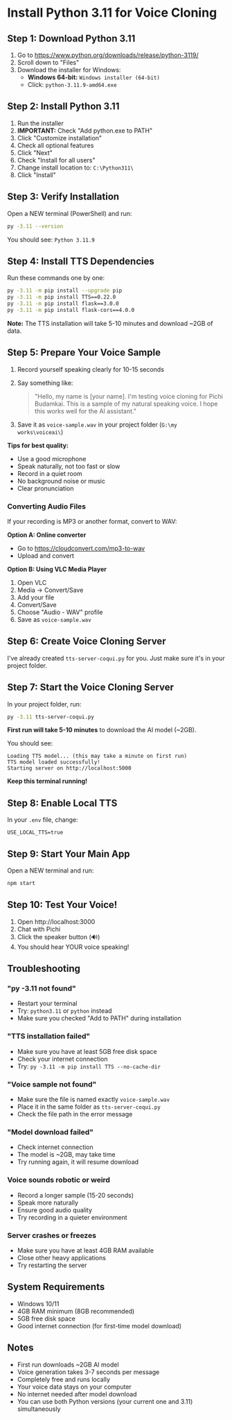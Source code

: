 # Install Python 3.11 for Voice Cloning

## Step 1: Download Python 3.11

1. Go to https://www.python.org/downloads/release/python-3119/
2. Scroll down to "Files"
3. Download the installer for Windows:
   - **Windows 64-bit:** `Windows installer (64-bit)`
   - Click: `python-3.11.9-amd64.exe`

## Step 2: Install Python 3.11

1. Run the installer
2. **IMPORTANT:** Check "Add python.exe to PATH"
3. Click "Customize installation"
4. Check all optional features
5. Click "Next"
6. Check "Install for all users"
7. Change install location to: `C:\Python311\`
8. Click "Install"

## Step 3: Verify Installation

Open a NEW terminal (PowerShell) and run:

```bash
py -3.11 --version
```

You should see: `Python 3.11.9`

## Step 4: Install TTS Dependencies

Run these commands one by one:

```bash
py -3.11 -m pip install --upgrade pip
py -3.11 -m pip install TTS==0.22.0
py -3.11 -m pip install flask==3.0.0
py -3.11 -m pip install flask-cors==4.0.0
```

**Note:** The TTS installation will take 5-10 minutes and download ~2GB of data.

## Step 5: Prepare Your Voice Sample

1. Record yourself speaking clearly for 10-15 seconds
2. Say something like:
   > "Hello, my name is [your name]. I'm testing voice cloning for Pichi Budamkai. This is a sample of my natural speaking voice. I hope this works well for the AI assistant."

3. Save it as `voice-sample.wav` in your project folder (`G:\my works\voiceai\`)

**Tips for best quality:**
- Use a good microphone
- Speak naturally, not too fast or slow
- Record in a quiet room
- No background noise or music
- Clear pronunciation

### Converting Audio Files

If your recording is MP3 or another format, convert to WAV:

**Option A: Online converter**
- Go to https://cloudconvert.com/mp3-to-wav
- Upload and convert

**Option B: Using VLC Media Player**
1. Open VLC
2. Media → Convert/Save
3. Add your file
4. Convert/Save
5. Choose "Audio - WAV" profile
6. Save as `voice-sample.wav`

## Step 6: Create Voice Cloning Server

I've already created `tts-server-coqui.py` for you. Just make sure it's in your project folder.

## Step 7: Start the Voice Cloning Server

In your project folder, run:

```bash
py -3.11 tts-server-coqui.py
```

**First run will take 5-10 minutes** to download the AI model (~2GB).

You should see:
```
Loading TTS model... (this may take a minute on first run)
TTS model loaded successfully!
Starting server on http://localhost:5000
```

**Keep this terminal running!**

## Step 8: Enable Local TTS

In your `.env` file, change:
```
USE_LOCAL_TTS=true
```

## Step 9: Start Your Main App

Open a NEW terminal and run:

```bash
npm start
```

## Step 10: Test Your Voice!

1. Open http://localhost:3000
2. Chat with Pichi
3. Click the speaker button (🔊)
4. You should hear YOUR voice speaking!

## Troubleshooting

### "py -3.11 not found"
- Restart your terminal
- Try: `python3.11` or `python` instead
- Make sure you checked "Add to PATH" during installation

### "TTS installation failed"
- Make sure you have at least 5GB free disk space
- Check your internet connection
- Try: `py -3.11 -m pip install TTS --no-cache-dir`

### "Voice sample not found"
- Make sure the file is named exactly `voice-sample.wav`
- Place it in the same folder as `tts-server-coqui.py`
- Check the file path in the error message

### "Model download failed"
- Check internet connection
- The model is ~2GB, may take time
- Try running again, it will resume download

### Voice sounds robotic or weird
- Record a longer sample (15-20 seconds)
- Speak more naturally
- Ensure good audio quality
- Try recording in a quieter environment

### Server crashes or freezes
- Make sure you have at least 4GB RAM available
- Close other heavy applications
- Try restarting the server

## System Requirements

- Windows 10/11
- 4GB RAM minimum (8GB recommended)
- 5GB free disk space
- Good internet connection (for first-time model download)

## Notes

- First run downloads ~2GB AI model
- Voice generation takes 3-7 seconds per message
- Completely free and runs locally
- Your voice data stays on your computer
- No internet needed after model download
- You can use both Python versions (your current one and 3.11) simultaneously
